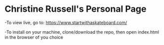 # Christine Russell's Personal Page

-To view live, go to: https://www.startwithaskateboard.com/

-To install on your machine, clone/download the repo, then open index.html in the browser of you choice